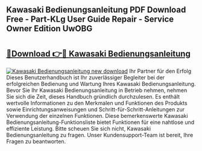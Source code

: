 ## Kawasaki Bedienungsanleitung PDF Download Free - Part-KLg User Guide Repair - Service Owner Edition UwOBG

# <h2><a href="http://df41w20.blite.top/?on=Kawasaki+Bedienungsanleitung">🔗Download 👉🔴 Kawasaki Bedienungsanleitung</a></h2>

[![Kawasaki Bedienungsanleitung new download](https://i.imgur.com/lujVjoI.png)](http://df41w20.blite.top/?on=Kawasaki+Bedienungsanleitung)
Ihr Partner für den Erfolg Dieses Benutzerhandbuch ist Ihr zuverlässiger Begleiter bei der erfolgreichen Bedienung und Wartung Ihres Kawasaki Bedienungsanleitung. Bevor Sie Ihr Kawasaki Bedienungsanleitung in Betrieb nehmen, nehmen Sie sich die Zeit, dieses Handbuch gründlich durchzulesen. Es enthält wertvolle Informationen zu den Merkmalen und Funktionen des Produkts sowie Einrichtungsanweisungen und Schritt-für-Schritt-Anleitungen zur Verwendung der einzelnen Funktionen. Diese bemerkenswerte Kawasaki Bedienungsanleitung-Funktionsliste bietet Funktionen für eine nahtlose und effiziente Leistung. Bitte scheuen Sie sich nicht, Kawasaki Bedienungsanleitung zu fragen. Unser Kundensupport-Team ist bereit, Ihre Fragen zu beantworten.
